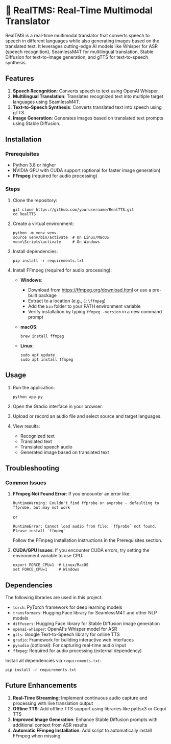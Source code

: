 # 🚀 RealTMS: Real-Time Multimodal Translator

RealTMS is a real-time multimodal translator that converts speech to speech in different languages while also generating images based on the translated text. It leverages cutting-edge AI models like Whisper for ASR (speech recognition), SeamlessM4T for multilingual translation, Stable Diffusion for text-to-image generation, and gTTS for text-to-speech synthesis.

## Features

1. **Speech Recognition**: Converts speech to text using OpenAI Whisper.
2. **Multilingual Translation**: Translates recognized text into multiple target languages using SeamlessM4T.
3. **Text-to-Speech Synthesis**: Converts translated text into speech using gTTS.
4. **Image Generation**: Generates images based on translated text prompts using Stable Diffusion.

## Installation

### Prerequisites
- Python 3.8 or higher
- NVIDIA GPU with CUDA support (optional for faster image generation)
- **FFmpeg** (required for audio processing)

### Steps

1. Clone the repository:
   ```
   git clone https://github.com/yourusername/RealTTS.git
   cd RealTTS
   ```

2. Create a virtual environment:
   ```
   python -m venv venv
   source venv/bin/activate  # On Linux/MacOS
   venv\Scripts\activate     # On Windows
   ```

3. Install dependencies:
   ```
   pip install -r requirements.txt
   ```

4. Install FFmpeg (required for audio processing):
   - **Windows**: 
     - Download from https://ffmpeg.org/download.html or use a pre-built package
     - Extract to a location (e.g., `C:\ffmpeg`)
     - Add the `bin` folder to your PATH environment variable
     - Verify installation by typing `ffmpeg -version` in a new command prompt
   
   - **macOS**:
     ```
     brew install ffmpeg
     ```
   
   - **Linux**:
     ```
     sudo apt update
     sudo apt install ffmpeg
     ```

## Usage

1. Run the application:
   ```
   python app.py
   ```

2. Open the Gradio interface in your browser.

3. Upload or record an audio file and select source and target languages.

4. View results:
   - Recognized text
   - Translated text
   - Translated speech audio
   - Generated image based on translated text

## Troubleshooting

### Common Issues

1. **FFmpeg Not Found Error**:
   If you encounter an error like:
   ```
   RuntimeWarning: Couldn't find ffprobe or avprobe - defaulting to ffprobe, but may not work
   ```
   or
   ```
   RuntimeError: Cannot load audio from file: `ffprobe` not found. Please install `ffmpeg`
   ```
   
   Follow the FFmpeg installation instructions in the Prerequisites section.

2. **CUDA/GPU Issues**:
   If you encounter CUDA errors, try setting the environment variable to use CPU:
   ```
   export FORCE_CPU=1  # Linux/MacOS
   set FORCE_CPU=1     # Windows
   ```

## Dependencies

The following libraries are used in this project:

- `torch`: PyTorch framework for deep learning models
- `transformers`: Hugging Face library for SeamlessM4T and other NLP models
- `diffusers`: Hugging Face library for Stable Diffusion image generation
- `openai-whisper`: OpenAI's Whisper model for ASR
- `gtts`: Google Text-to-Speech library for online TTS
- `gradio`: Framework for building interactive web interfaces
- `pyaudio` (optional): For capturing real-time audio input
- `ffmpeg`: Required for audio processing (external dependency)

Install all dependencies via `requirements.txt`:
```
pip install -r requirements.txt
```

## Future Enhancements

1. **Real-Time Streaming**: Implement continuous audio capture and processing with live translation output
2. **Offline TTS**: Add offline TTS support using libraries like pyttsx3 or Coqui TTS
3. **Improved Image Generation**: Enhance Stable Diffusion prompts with additional context from ASR results
4. **Automatic FFmpeg Installation**: Add script to automatically install FFmpeg when missing
